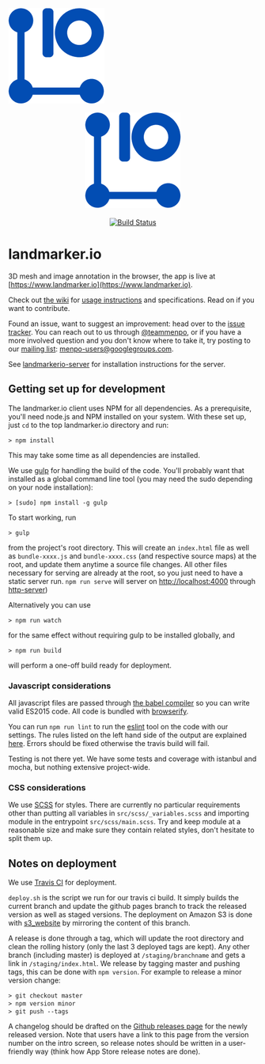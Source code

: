 ![](./static/favicon-194x194.png)

<p align="center">
  <img src="./static/favicon-194x194.png" alt="landmarker.io"></center>
  <br><br>
  <a href="https://travis-ci.org/menpo/landmarker.io"><img src="https://travis-ci.org/menpo/landmarker.io.svg?branch=master" alt="Build Status"/></a>
</p>

landmarker.io
=============
3D mesh and image annotation in the browser, the app is live at [https://www.landmarker.io](https://www.landmarker.io).

Check out [the wiki](https://github.com/menpo/landmarker.io/wiki) for [usage instructions](https://github.com/menpo/landmarker.io/wiki/User-guide) and specifications. Read on if you want to contribute.

Found an issue, want to suggest an improvement: head over to the [issue tracker](https://github.com/menpo/landmarker.io/issues). You can reach out to us through [@teammenpo](https://twitter.com/@teammenpo), or if you have a more involved question and you don't know where to take it, try posting to our [mailing list](menpo-users@googlegroups.com):  [menpo-users@googlegroups.com](mailt:menpo-users@googlegroups.com).

See [landmarkerio-server](https://github.com/menpo/landmarkerio-server) for
installation instructions for the server.

## Getting set up for development

The landmarker.io client uses NPM for all dependencies. As a prerequisite, you'll need node.js and NPM installed on your system. With these set up, just `cd` to the top landmarker.io directory and run:

```
> npm install
```

This may take some time as all dependencies are installed.

We use [gulp](http://gulpjs.com/) for handling the build of the code. You'll probably want that installed as a global command line tool (you may need the sudo depending on your node installation):

```
> [sudo] npm install -g gulp
```

To start working, run

```
> gulp
```

from the project's root directory. This will create an `index.html` file as well as `bundle-xxxx.js` and `bundle-xxxx.css` (and respective source maps) at the root, and update them anytime a source file changes. All other files necessary for serving are already at the root, so you just need to have a static server run. `npm run serve` will server on [http://localhost:4000](http://localhost:4000) through [http-server](https://www.npmjs.com/package/http-server))

Alternatively you can use

```
> npm run watch
```

for the same effect without requiring gulp to be installed globally, and

```
> npm run build
```

will perform a one-off build ready for deployment.

### Javascript considerations

All javascript files are passed through [the babel compiler](https://babeljs.io/) so you can write valid ES2015 code. All code is bundled with [browserify](http://browserify.org/).

You can run `npm run lint` to run the [eslint](http://eslint.org/) tool on the code with our settings. The rules listed on the left hand side of the output are explained [here](http://eslint.org/docs/rules/). Errors should be fixed otherwise the travis build will fail.

Testing is not there yet. We have some tests and coverage with istanbul and mocha, but nothing extensive project-wide.

### CSS considerations

We use [SCSS](http://sass-lang.com/) for styles. There are currently no particular requirements other than putting all variables in `src/scss/_variables.scss` and importing module in the entrypoint `src/scss/main.scss`. Try and keep module at a reasonable size and make sure they contain related styles, don't hesitate to split them up.

## Notes on deployment

We use [Travis CI](https://travis-ci.org/menpo/landmarker.io/) for deployment.

`deploy.sh` is the script we run for our travis ci build. It simply builds the current branch and update the github pages branch to track the released version as well as staged versions. The deployment on Amazon S3 is done with [s3_website](https://github.com/laurilehmijoki/s3_website) by mirroring the content of this branch.

A release is done through a tag, which will update the root directory and clean the rolling history (only the last 3 deployed tags are kept). Any other branch (including master) is deployed at `/staging/branchname` and gets a link in `/staging/index.html`. We release by tagging master and pushing tags, this can be done with `npm version`. For example to release a minor version change:

```
> git checkout master
> npm version minor
> git push --tags
```

A changelog should be drafted on the [Github releases page](https://github.com/menpo/landmarker.io/releases) for the newly released version. Note that users have a link to this page from the version number on the intro screen, so release notes should be written in a user-friendly way (think how App Store release notes are done).
